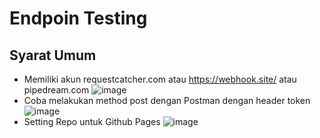 # Endpoin Testing

## Syarat Umum

* Memiliki akun requestcatcher.com atau https://webhook.site/ atau pipedream.com
  ![image](https://user-images.githubusercontent.com/11188109/220018165-d45423a0-87b7-42f1-b309-f02d52585a48.png)
* Coba melakukan method post dengan Postman dengan header token
  ![image](https://user-images.githubusercontent.com/11188109/220023489-ebb8d666-f099-4384-b2d4-0d165f402ab6.png)
* Setting Repo untuk Github Pages
  ![image](https://user-images.githubusercontent.com/11188109/220018093-6ac9f3ea-af03-47b9-a038-76a2f5a295a2.png)
